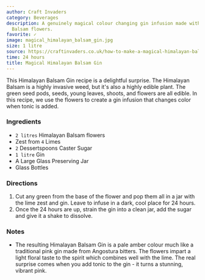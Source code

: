 ```yaml
---
author: Craft Invaders
category: Beverages
description: A genuinely magical colour changing gin infusion made with Himalayan
  Balsam flowers.
favorite: ✓
image: magical_himalayan_balsam_gin.jpg
size: 1 litre
source: https://craftinvaders.co.uk/how-to-make-a-magical-himalayan-balsam-gin/
time: 24 hours
title: Magical Himalayan Balsam Gin
---
```

This Himalayan Balsam Gin recipe is a delightful surprise. The Himalayan Balsam is a highly invasive weed, but it's also a highly edible plant. The green seed pods, seeds, young leaves, shoots, and flowers are all edible. In this recipe, we use the flowers to create a gin infusion that changes color when tonic is added. 

### Ingredients

* `2 litres` Himalayan Balsam flowers
* Zest from `4` Limes
* `2` Dessertspoons Caster Sugar
* `1 litre` Gin
* A Large Glass Preserving Jar
* Glass Bottles

### Directions

1. Cut any green from the base of the flower and pop them all in a jar with the lime zest and gin. Leave to infuse in a dark, cool place for 24 hours.
2. Once the 24 hours are up, strain the gin into a clean jar, add the sugar and give it a shake to dissolve.

### Notes

- The resulting Himalayan Balsam Gin is a pale amber colour much like a traditional pink gin made from Angostura bitters. The flowers impart a light floral taste to the spirit which combines well with the lime. The real surprise comes when you add tonic to the gin - it turns a stunning, vibrant pink.